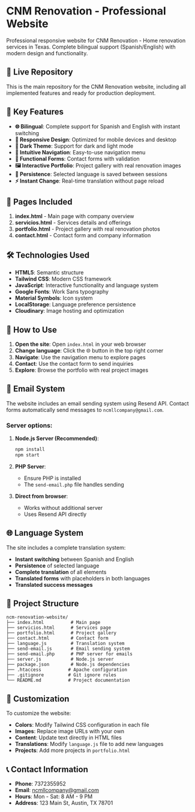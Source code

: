 # CNM Renovation - Professional Website

Professional responsive website for CNM Renovation - Home renovation services in Texas. Complete bilingual support (Spanish/English) with modern design and functionality.

## 🚀 **Live Repository**

This is the main repository for the CNM Renovation website, including all implemented features and ready for production deployment.

## 🌟 Key Features

- **🌐 Bilingual**: Complete support for Spanish and English with instant switching
- **📱 Responsive Design**: Optimized for mobile devices and desktop
- **🌙 Dark Theme**: Support for dark and light mode
- **🧭 Intuitive Navigation**: Easy-to-use navigation menu
- **📝 Functional Forms**: Contact forms with validation
- **🖼️ Interactive Portfolio**: Project gallery with real renovation images
- **💾 Persistence**: Selected language is saved between sessions
- **⚡ Instant Change**: Real-time translation without page reload

## 📄 Pages Included

1. **index.html** - Main page with company overview
2. **servicios.html** - Services details and offerings
3. **portfolio.html** - Project gallery with real renovation photos
4. **contact.html** - Contact form and company information

## 🛠️ Technologies Used

- **HTML5**: Semantic structure
- **Tailwind CSS**: Modern CSS framework
- **JavaScript**: Interactive functionality and language system
- **Google Fonts**: Work Sans typography
- **Material Symbols**: Icon system
- **LocalStorage**: Language preference persistence
- **Cloudinary**: Image hosting and optimization

## 🚀 How to Use

1. **Open the site**: Open `index.html` in your web browser
2. **Change language**: Click the 🌐 button in the top right corner
3. **Navigate**: Use the navigation menu to explore pages
4. **Contact**: Use the contact form to send inquiries
5. **Explore**: Browse the portfolio with real project images

## 📧 Email System

The website includes an email sending system using Resend API. Contact forms automatically send messages to `ncmllcompany@gmail.com`.

### Server options:

1. **Node.js Server (Recommended)**:
   ```bash
   npm install
   npm start
   ```

2. **PHP Server**:
   - Ensure PHP is installed
   - The `send-email.php` file handles sending

3. **Direct from browser**:
   - Works without additional server
   - Uses Resend API directly

## 🌐 Language System

The site includes a complete translation system:

- **Instant switching** between Spanish and English
- **Persistence** of selected language
- **Complete translation** of all elements
- **Translated forms** with placeholders in both languages
- **Translated success messages**

## 📁 Project Structure

```
ncm-renovation-website/
├── index.html          # Main page
├── servicios.html      # Services page
├── portfolio.html      # Project gallery
├── contact.html        # Contact form
├── language.js         # Translation system
├── send-email.js       # Email sending system
├── send-email.php      # PHP server for emails
├── server.js           # Node.js server
├── package.json        # Node.js dependencies
├── .htaccess          # Apache configuration
├── .gitignore         # Git ignore rules
└── README.md          # Project documentation
```

## 🎨 Customization

To customize the website:

- **Colors**: Modify Tailwind CSS configuration in each file
- **Images**: Replace image URLs with your own
- **Content**: Update text directly in HTML files
- **Translations**: Modify `language.js` file to add new languages
- **Projects**: Add more projects in `portfolio.html`

## 📞 Contact Information

- **Phone**: 7372355952
- **Email**: ncmllcompany@gmail.com
- **Hours**: Mon - Sat: 8 AM - 9 PM
- **Address**: 123 Main St, Austin, TX 78701
